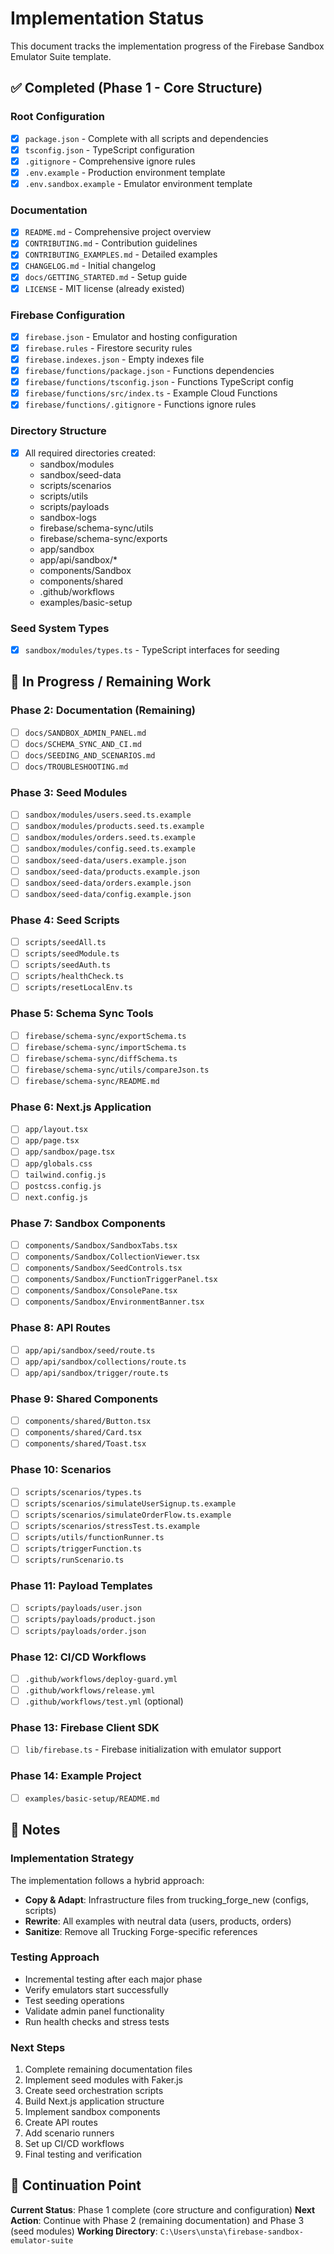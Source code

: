 # Implementation Status

This document tracks the implementation progress of the Firebase Sandbox Emulator Suite template.

## ✅ Completed (Phase 1 - Core Structure)

### Root Configuration
- [x] `package.json` - Complete with all scripts and dependencies
- [x] `tsconfig.json` - TypeScript configuration
- [x] `.gitignore` - Comprehensive ignore rules
- [x] `.env.example` - Production environment template
- [x] `.env.sandbox.example` - Emulator environment template

### Documentation
- [x] `README.md` - Comprehensive project overview
- [x] `CONTRIBUTING.md` - Contribution guidelines
- [x] `CONTRIBUTING_EXAMPLES.md` - Detailed examples
- [x] `CHANGELOG.md` - Initial changelog
- [x] `docs/GETTING_STARTED.md` - Setup guide
- [x] `LICENSE` - MIT license (already existed)

### Firebase Configuration
- [x] `firebase.json` - Emulator and hosting configuration
- [x] `firebase.rules` - Firestore security rules
- [x] `firebase.indexes.json` - Empty indexes file
- [x] `firebase/functions/package.json` - Functions dependencies
- [x] `firebase/functions/tsconfig.json` - Functions TypeScript config
- [x] `firebase/functions/src/index.ts` - Example Cloud Functions
- [x] `firebase/functions/.gitignore` - Functions ignore rules

### Directory Structure
- [x] All required directories created:
  - sandbox/modules
  - sandbox/seed-data
  - scripts/scenarios
  - scripts/utils
  - scripts/payloads
  - sandbox-logs
  - firebase/schema-sync/utils
  - firebase/schema-sync/exports
  - app/sandbox
  - app/api/sandbox/*
  - components/Sandbox
  - components/shared
  - .github/workflows
  - examples/basic-setup

### Seed System Types
- [x] `sandbox/modules/types.ts` - TypeScript interfaces for seeding

## 🚧 In Progress / Remaining Work

### Phase 2: Documentation (Remaining)
- [ ] `docs/SANDBOX_ADMIN_PANEL.md`
- [ ] `docs/SCHEMA_SYNC_AND_CI.md`
- [ ] `docs/SEEDING_AND_SCENARIOS.md`
- [ ] `docs/TROUBLESHOOTING.md`

### Phase 3: Seed Modules
- [ ] `sandbox/modules/users.seed.ts.example`
- [ ] `sandbox/modules/products.seed.ts.example`
- [ ] `sandbox/modules/orders.seed.ts.example`
- [ ] `sandbox/modules/config.seed.ts.example`
- [ ] `sandbox/seed-data/users.example.json`
- [ ] `sandbox/seed-data/products.example.json`
- [ ] `sandbox/seed-data/orders.example.json`
- [ ] `sandbox/seed-data/config.example.json`

### Phase 4: Seed Scripts
- [ ] `scripts/seedAll.ts`
- [ ] `scripts/seedModule.ts`
- [ ] `scripts/seedAuth.ts`
- [ ] `scripts/healthCheck.ts`
- [ ] `scripts/resetLocalEnv.ts`

### Phase 5: Schema Sync Tools
- [ ] `firebase/schema-sync/exportSchema.ts`
- [ ] `firebase/schema-sync/importSchema.ts`
- [ ] `firebase/schema-sync/diffSchema.ts`
- [ ] `firebase/schema-sync/utils/compareJson.ts`
- [ ] `firebase/schema-sync/README.md`

### Phase 6: Next.js Application
- [ ] `app/layout.tsx`
- [ ] `app/page.tsx`
- [ ] `app/sandbox/page.tsx`
- [ ] `app/globals.css`
- [ ] `tailwind.config.js`
- [ ] `postcss.config.js`
- [ ] `next.config.js`

### Phase 7: Sandbox Components
- [ ] `components/Sandbox/SandboxTabs.tsx`
- [ ] `components/Sandbox/CollectionViewer.tsx`
- [ ] `components/Sandbox/SeedControls.tsx`
- [ ] `components/Sandbox/FunctionTriggerPanel.tsx`
- [ ] `components/Sandbox/ConsolePane.tsx`
- [ ] `components/Sandbox/EnvironmentBanner.tsx`

### Phase 8: API Routes
- [ ] `app/api/sandbox/seed/route.ts`
- [ ] `app/api/sandbox/collections/route.ts`
- [ ] `app/api/sandbox/trigger/route.ts`

### Phase 9: Shared Components
- [ ] `components/shared/Button.tsx`
- [ ] `components/shared/Card.tsx`
- [ ] `components/shared/Toast.tsx`

### Phase 10: Scenarios
- [ ] `scripts/scenarios/types.ts`
- [ ] `scripts/scenarios/simulateUserSignup.ts.example`
- [ ] `scripts/scenarios/simulateOrderFlow.ts.example`
- [ ] `scripts/scenarios/stressTest.ts.example`
- [ ] `scripts/utils/functionRunner.ts`
- [ ] `scripts/triggerFunction.ts`
- [ ] `scripts/runScenario.ts`

### Phase 11: Payload Templates
- [ ] `scripts/payloads/user.json`
- [ ] `scripts/payloads/product.json`
- [ ] `scripts/payloads/order.json`

### Phase 12: CI/CD Workflows
- [ ] `.github/workflows/deploy-guard.yml`
- [ ] `.github/workflows/release.yml`
- [ ] `.github/workflows/test.yml` (optional)

### Phase 13: Firebase Client SDK
- [ ] `lib/firebase.ts` - Firebase initialization with emulator support

### Phase 14: Example Project
- [ ] `examples/basic-setup/README.md`

## 📝 Notes

### Implementation Strategy
The implementation follows a hybrid approach:
- **Copy & Adapt**: Infrastructure files from trucking_forge_new (configs, scripts)
- **Rewrite**: All examples with neutral data (users, products, orders)
- **Sanitize**: Remove all Trucking Forge-specific references

### Testing Approach
- Incremental testing after each major phase
- Verify emulators start successfully
- Test seeding operations
- Validate admin panel functionality
- Run health checks and stress tests

### Next Steps
1. Complete remaining documentation files
2. Implement seed modules with Faker.js
3. Create seed orchestration scripts
4. Build Next.js application structure
5. Implement sandbox components
6. Create API routes
7. Add scenario runners
8. Set up CI/CD workflows
9. Final testing and verification

## 🔄 Continuation Point

**Current Status**: Phase 1 complete (core structure and configuration)
**Next Action**: Continue with Phase 2 (remaining documentation) and Phase 3 (seed modules)
**Working Directory**: `C:\Users\unsta\firebase-sandbox-emulator-suite`

